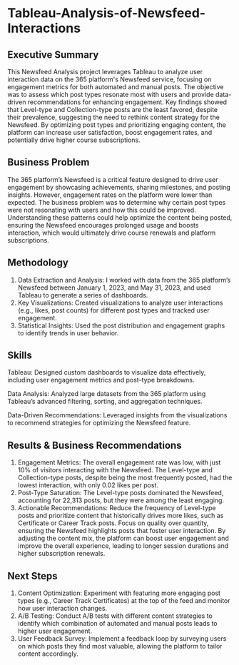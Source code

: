 # Tableau-Analysis-of-Newsfeed-Interactions

## Executive Summary

This Newsfeed Analysis project leverages Tableau to analyze user interaction data on the 365 platform's Newsfeed service, focusing on engagement metrics for both automated and manual posts. The objective was to assess which post types resonate most with users and provide data-driven recommendations for enhancing engagement. Key findings showed that Level-type and Collection-type posts are the least favored, despite their prevalence, suggesting the need to rethink content strategy for the Newsfeed. By optimizing post types and prioritizing engaging content, the platform can increase user satisfaction, boost engagement rates, and potentially drive higher course subscriptions.

## Business Problem

The 365 platform’s Newsfeed is a critical feature designed to drive user engagement by showcasing achievements, sharing milestones, and posting insights. However, engagement rates on the platform were lower than expected. The business problem was to determine why certain post types were not resonating with users and how this could be improved. Understanding these patterns could help optimize the content being posted, ensuring the Newsfeed encourages prolonged usage and boosts interaction, which would ultimately drive course renewals and platform subscriptions.

## Methodology

1. Data Extraction and Analysis: I worked with data from the 365 platform’s Newsfeed between January 1, 2023, and May 31, 2023, and used Tableau to generate a series of dashboards.
2. Key Visualizations: Created visualizations to analyze user interactions (e.g., likes, post counts) for different post types and tracked user engagement.
3. Statistical Insights: Used the post distribution and engagement graphs to identify trends in user behavior.

## Skills
Tableau: Designed custom dashboards to visualize data effectively, including user engagement metrics and post-type breakdowns.

Data Analysis: Analyzed large datasets from the 365 platform using Tableau’s advanced filtering, sorting, and aggregation techniques.

Data-Driven Recommendations: Leveraged insights from the visualizations to recommend strategies for optimizing the Newsfeed feature.

## Results & Business Recommendations

1. Engagement Metrics: The overall engagement rate was low, with just 10% of visitors interacting with the Newsfeed. The Level-type and Collection-type posts, despite being the most frequently posted, had the lowest interaction, with only 0.02 likes per post.
2. Post-Type Saturation: The Level-type posts dominated the Newsfeed, accounting for 22,313 posts, but they were among the least engaging.
3. Actionable Recommendations: Reduce the frequency of Level-type posts and prioritize content that historically drives more likes, such as Certificate or Career Track posts. Focus on quality over quantity, ensuring the Newsfeed highlights posts that foster user interaction. By adjusting the content mix, the platform can boost user engagement and improve the overall experience, leading to longer session durations and higher subscription renewals.

## Next Steps

1. Content Optimization: Experiment with featuring more engaging post types (e.g., Career Track Certificates) at the top of the feed and monitor how user interaction changes.
2. A/B Testing: Conduct A/B tests with different content strategies to identify which combination of automated and manual posts leads to higher user engagement.
3. User Feedback Survey: Implement a feedback loop by surveying users on which posts they find most valuable, allowing the platform to tailor content accordingly.
